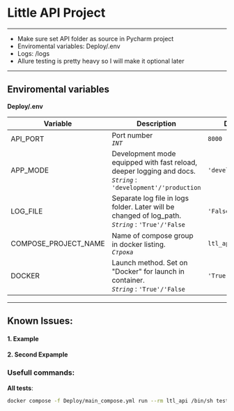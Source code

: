# Little API Project

---

- Make sure set API folder as source in Pycharm project
- Enviromental variables: Deploy/.env
- Logs: /logs
- Allure testing is pretty heavy so I will make it optional later

---

## Enviromental variables
**Deploy/.env**

| Variable             | Description                                                                                                         | Default            |
|----------------------|---------------------------------------------------------------------------------------------------------------------|--------------------|
| API_PORT             | Port number <br/> *`INT`*                                                                                           | `8000`             |
| APP_MODE             | Development mode equipped with fast reload, deeper logging and docs. <br/> *`String`* : `'development'/'production` | `'development'`    |
| LOG_FILE             | Separate log file in logs folder. Later will be changed of log_path. <br/> *`String`* : `'True'/'False`             | `'False'`          |
| COMPOSE_PROJECT_NAME | Name of compose group in docker listing. <br/>*`Строка`*                                                            | `ltl_api_template` |
| DOCKER               | Launch method. Set on "Docker" for launch in container. <br/> *`String`* : `'True'/'False`                          | `'True'`           |



---

## Known Issues:


#### 1. Example
#### 2. Second Expample

### Usefull commands:

**All tests**: 
```sh
docker compose -f Deploy/main_compose.yml run --rm ltl_api /bin/sh tests/all_tests_comm.sh
```
